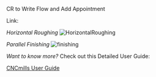 CR to Write Flow and Add Appointment

 Link:

*Horizontal Roughing*
![HorizontalRoughing](https://github.com/DigitalFabricationLab-NYIT-SoAD/resources/assets/148252301/6000b008-560a-48e8-b45c-30efb16f646f)


*Parallel Finishing*
![finishing](https://github.com/DigitalFabricationLab-NYIT-SoAD/resources/assets/148252301/bf7488ff-10f1-41aa-8227-b37dea3a6f70)


*Want to know more?*
Check out this Detailed User Guide:

[CNCmills User Guide](https://github.com/DigitalFabricationLab-NYIT-SoAD/resources/blob/main/UserGuides/CNCmills.md)
